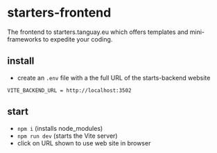 # starters-frontend

The frontend to starters.tanguay.eu which offers templates and mini-frameworks to expedite your coding.

## install

- create an `.env` file with a the full URL of the starts-backend website

```text
VITE_BACKEND_URL = http://localhost:3502
```

## start

- `npm i` (installs node_modules)
- `npm run dev` (starts the Vite server)
- click on URL shown to use web site in browser
